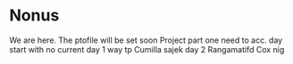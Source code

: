 # Nonus
We are here.
The ptofile will be set soon
Project part one
need to acc.
day start with no current
day 1
way tp Cumilla 
sajek
day 2
Rangamatifd
Cox
nig